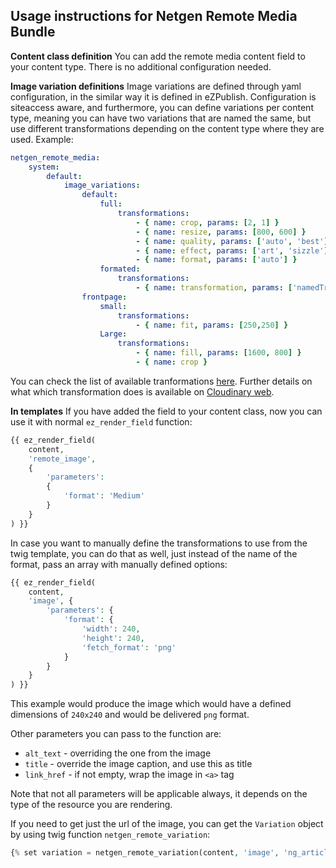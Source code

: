 ## Usage instructions for Netgen Remote Media Bundle ##

**Content class definition**
You can add the remote media content field to your content type. There is no additional configuration needed.

**Image variation definitions**
Image variations are defined through yaml configuration, in the similar way it is defined in eZPublish. Configuration is siteaccess aware, and furthermore, you can define variations per content type, meaning you can have two variations that are named the same, but use different transformations depending on the content type where they are used.
Example:
```yaml
netgen_remote_media:
    system:
        default:
            image_variations:
                default:
                    full:
                        transformations:
                            - { name: crop, params: [2, 1] }
                            - { name: resize, params: [800, 600] }
                            - { name: quality, params: ['auto', 'best'] }
                            - { name: effect, params: ['art', 'sizzle'] }
                            - { name: format, params: ['auto'] }
                    formated:
                        transformations:
                            - { name: transformation, params: ['namedTransformation'] }
                frontpage:
                    small:
                        transformations:
                            - { name: fit, params: [250,250] }
                    Large:
                        transformations:
                            - { name: fill, params: [1600, 800] }
                            - { name: crop }
```
You can check the list of available tranformations [here](Resources/docs/Transfromations.md). Further details on what which transformation does is available on [Cloudinary web](http://cloudinary.com/documentation/image_transformations).

**In templates**
If you have added the field to your content class, now you can use it with normal `ez_render_field` function:
```php
{{ ez_render_field(
    content,
    'remote_image',
    {
        'parameters':
        {
            'format': 'Medium'
        }
    }
) }}
```
In case you want to manually define the transformations to use from the twig template, you can do that as well, just instead of the name of the format, pass an array with manually defined options:
```php
{{ ez_render_field(
    content,
    'image', {
        'parameters': {
            'format': {
                'width': 240,
                'height': 240,
                'fetch_format': 'png'
            }
        }
    }
) }}
```
This example would produce the image which would have a defined dimensions of `240x240` and would be delivered `png` format.

Other parameters you can pass to the function are:
* `alt_text` - overriding the one from the image
* `title` - override the image caption, and use this as title
* `link_href` - if not empty, wrap the image in `<a>` tag

Note that not all parameters will be applicable always, it depends on the type of the resource you are rendering.

If you need to get just the url of the image, you can get the `Variation` object by using twig function `netgen_remote_variation`:
```php
{% set variation = netgen_remote_variation(content, 'image', 'ng_article', 'full') %}
```
